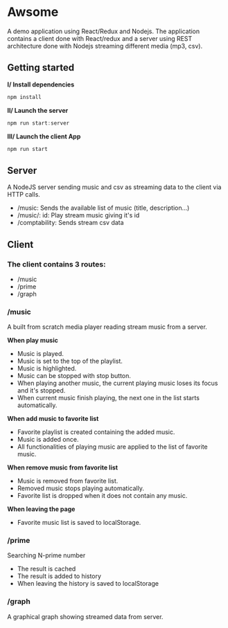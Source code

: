 # Awsome
A demo application using React/Redux and Nodejs. The application contains a client done with React/redux and a server using REST architecture done with Nodejs streaming different media (mp3, csv).

## Getting started

**I/ Install dependencies**
```javascript
npm install
```

**II/ Launch the server**
```javascript
npm run start:server
```

**III/ Launch the client App**
```javascript
npm run start
```

## Server

A NodeJS server sending music and csv as streaming data to the client via HTTP calls.

* /music: Sends the available list of music (title, description...)
* /music/: id: Play stream music giving it's id
* /comptability: Sends stream csv data


## Client

### The client contains 3 routes:

* /music
* /prime
* /graph


### /music
A built from scratch media player reading stream music from a server.

**When play music**

- Music is played.
- Music is set to the top of the playlist.
- Music is highlighted.
- Music can be stopped with stop button.
- When playing another music, the current playing music loses its focus and it's stopped.
- When current music finish playing, the next one in the list starts automatically.

**When add music to favorite list**

- Favorite playlist is created containing the added music.
- Music is added once.
- All functionalities of playing music are applied to the list of favorite music.

**When remove music from favorite list**

- Music is removed from favorite list.
- Removed music stops playing automatically.
- Favorite list is dropped when it does not contain any music.

**When leaving the page**

- Favorite music list is saved to localStorage.


### /prime

Searching N-prime number

* The result is cached
* The result is added to history
* When leaving the history is saved to localStorage


### /graph

A graphical graph showing streamed data from server.